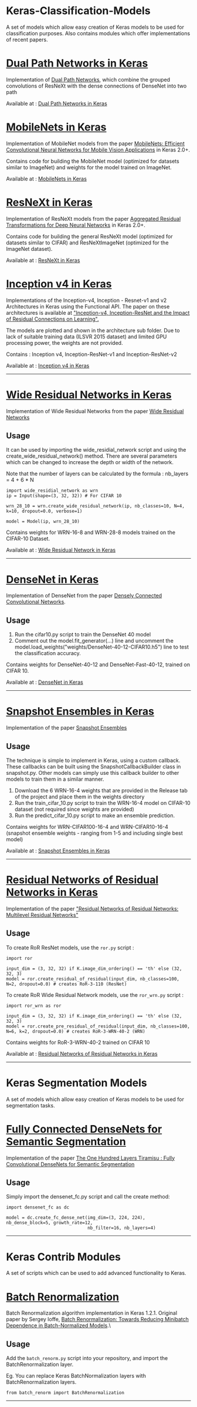 # Keras-Classification-Models
A set of models which allow easy creation of Keras models to be used for classification purposes. Also contains
modules which offer implementations of recent papers.

# <a href="https://github.com/titu1994/Keras-DualPathNetworks">Dual Path Networks in Keras</a>
Implementation of [Dual Path Networks](https://arxiv.org/abs/1707.01629), which combine the grouped convolutions of ResNeXt with the dense connections of DenseNet into two path

Available at : <a href="https://github.com/titu1994/MobileNetworks">Dual Path Networks in Keras</a>

# <a href="https://github.com/titu1994/MobileNetworks">MobileNets in Keras</a>
Implementation of MobileNet models from the paper [MobileNets: Efficient Convolutional Neural Networks for Mobile Vision Applications](https://arxiv.org/pdf/1704.04861.pdf) in Keras 2.0+.

Contains code for building the MobileNet model (optimized for datasets similar to ImageNet) and weights for the model trained on ImageNet.

Available at : <a href="https://github.com/titu1994/MobileNetworks">MobileNets in Keras</a>

# <a href="https://github.com/titu1994/Keras-ResNeXt">ResNeXt in Keras</a>
Implementation of ResNeXt models from the paper [Aggregated Residual Transformations for Deep Neural Networks](https://arxiv.org/pdf/1611.05431.pdf) in Keras 2.0+.

Contains code for building the general ResNeXt model (optimized for datasets similar to CIFAR) and ResNeXtImageNet (optimized for the ImageNet dataset).

Available at : <a href="https://github.com/titu1994/Keras-ResNeXt">ResNeXt in Keras</a>

# <a href="https://github.com/titu1994/Inception-v4">Inception v4 in Keras</a>
Implementations of the Inception-v4, Inception - Resnet-v1 and v2 Architectures in Keras using the Functional API. 
The paper on these architectures is available at <a href="https://arxiv.org/pdf/1602.07261v1.pdf">"Inception-v4, Inception-ResNet and the Impact of Residual Connections on Learning".</a>

The models are plotted and shown in the architecture sub folder. 
Due to lack of suitable training data (ILSVR 2015 dataset) and limited GPU processing power, the weights are not provided.

Contains : Inception v4, Inception-ResNet-v1 and Inception-ResNet-v2

Available at : <a href="https://github.com/titu1994/Inception-v4">Inception v4 in Keras </a>

-----

# <a href="https://github.com/titu1994/Wide-Residual-Networks">Wide Residual Networks in Keras</a>
Implementation of Wide Residual Networks from the paper <a href="https://arxiv.org/pdf/1605.07146v1.pdf">Wide Residual Networks</a>

## Usage
It can be used by importing the wide_residial_network script and using the create_wide_residual_network() method. There are several parameters which can be changed to increase the depth or width of the network.

Note that the number of layers can be calculated by the formula : nb_layers = 4 + 6 * N 

```
import wide_residial_network as wrn
ip = Input(shape=(3, 32, 32)) # For CIFAR 10

wrn_28_10 = wrn.create_wide_residual_network(ip, nb_classes=10, N=4, k=10, dropout=0.0, verbose=1)

model = Model(ip, wrn_28_10)
```

Contains weights for WRN-16-8 and WRN-28-8 models trained on the CIFAR-10 Dataset.

Available at : <a href="https://github.com/titu1994/Wide-Residual-Networks">Wide Residual Network in Keras</a>

------

# <a href="https://github.com/titu1994/DenseNet">DenseNet in Keras</a>
Implementation of DenseNet from the paper [Densely Connected Convolutional Networks](https://arxiv.org/pdf/1608.06993v1.pdf).

## Usage

1. Run the cifar10.py script to train the DenseNet 40 model
2. Comment out the model.fit_generator(...) line and uncomment the model.load_weights("weights/DenseNet-40-12-CIFAR10.h5") line to test the classification accuracy.

Contains weights for DenseNet-40-12 and DenseNet-Fast-40-12, trained on CIFAR 10.

Available at : <a href="https://github.com/titu1994/DenseNet">DenseNet in Keras</a>

------

# <a href='https://github.com/titu1994/Snapshot-Ensembles'>Snapshot Ensembles in Keras</a>
Implementation of the paper [Snapshot Ensembles](https://github.com/titu1994/Snapshot-Ensembles)

## Usage
The technique is simple to implement in Keras, using a custom callback. These callbacks can be built using the SnapshotCallbackBuilder class in snapshot.py. Other models can simply use this callback builder to other models to train them in a similar manner.

1. Download the 6 WRN-16-4 weights that are provided in the Release tab of the project and place them in the weights directory
2. Run the train_cifar_10.py script to train the WRN-16-4 model on CIFAR-10 dataset (not required since weights are provided)
3. Run the predict_cifar_10.py script to make an ensemble prediction.

Contains weights for WRN-CIFAR100-16-4 and WRN-CIFAR10-16-4 (snapshot ensemble weights - ranging from 1-5 and including single best model)

Available at : <a href='https://github.com/titu1994/Snapshot-Ensembles'>Snapshot Ensembles in Keras</a>

-----

# <a href="https://github.com/titu1994/Residual-of-Residual-Networks">Residual Networks of Residual Networks in Keras</a>
Implementation of the paper ["Residual Networks of Residual Networks: Multilevel Residual Networks"](https://arxiv.org/pdf/1608.02908v1.pdf)

## Usage
To create RoR ResNet models, use the `ror.py` script :
```
import ror

input_dim = (3, 32, 32) if K.image_dim_ordering() == 'th' else (32, 32, 3)
model = ror.create_residual_of_residual(input_dim, nb_classes=100, N=2, dropout=0.0) # creates RoR-3-110 (ResNet)
```

To create RoR Wide Residual Network models, use the `ror_wrn.py` script :
```
import ror_wrn as ror

input_dim = (3, 32, 32) if K.image_dim_ordering() == 'th' else (32, 32, 3)
model = ror.create_pre_residual_of_residual(input_dim, nb_classes=100, N=6, k=2, dropout=0.0) # creates RoR-3-WRN-40-2 (WRN)
```
Contains weights for RoR-3-WRN-40-2 trained on CIFAR 10

Available at : <a href="https://github.com/titu1994/Residual-of-Residual-Networks">Residual Networks of Residual Networks in Keras</a>

-----

# Keras Segmentation Models

A set of models which allow easy creation of Keras models to be used for segmentation tasks.

# <a href="https://github.com/titu1994/Fully-Connected-DenseNets-Semantic-Segmentation">Fully Connected DenseNets for Semantic Segmentation</a>
Implementation of the paper [The One Hundred Layers Tiramisu : Fully Convolutional DenseNets for Semantic Segmentation](https://arxiv.org/pdf/1611.09326v1.pdf)

## Usage

Simply import the densenet_fc.py script and call the create method:
```
import densenet_fc as dc

model = dc.create_fc_dense_net(img_dim=(3, 224, 224), nb_dense_block=5, growth_rate=12,
                               nb_filter=16, nb_layers=4)
```
-----

# Keras Contrib Modules

A set of scripts which can be used to add advanced functionality to Keras.

# <a href="https://github.com/titu1994/BatchRenormalization">Batch Renormalization</a>
Batch Renormalization algorithm implementation in Keras 1.2.1. Original paper by Sergey Ioffe, [Batch Renormalization: Towards Reducing Minibatch Dependence in Batch-Normalized Models](https://arxiv.org/pdf/1702.03275.pdf).\

## Usage

Add the `batch_renorm.py` script into your repository, and import the BatchRenormalization layer.

Eg. You can replace Keras BatchNormalization layers with BatchRenormalization layers.
```
from batch_renorm import BatchRenormalization
```
-----

